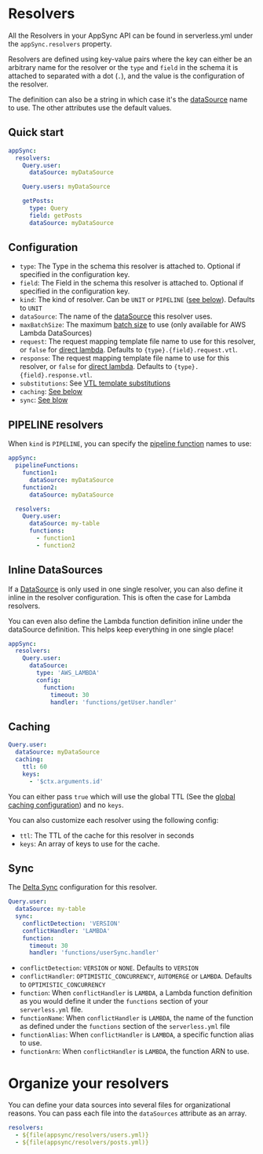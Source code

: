 # Resolvers

All the Resolvers in your AppSync API can be found in serverless.yml under the `appSync.resolvers` property.

Resolvers are defined using key-value pairs where the key can either be an arbitrary name for the resolver or the `type` and `field` in the schema it is attached to separated with a dot (`.`), and the value is the configuration of the resolver.

The definition can also be a string in which case it's the [dataSource](dataSources.md) name to use. The other attributes use the default values.

## Quick start

```yaml
appSync:
  resolvers:
    Query.user:
      dataSource: myDataSource

    Query.users: myDataSource

    getPosts:
      type: Query
      field: getPosts
      dataSource: myDataSource
```

## Configuration

- `type`: The Type in the schema this resolver is attached to. Optional if specified in the configuration key.
- `field`: The Field in the schema this resolver is attached to. Optional if specified in the configuration key.
- `kind`: The kind of resolver. Can be `UNIT` or `PIPELINE` ([see below](#PIPELINE-resolvers)). Defaults to `UNIT`
- `dataSource`: The name of the [dataSource](dataSources.md) this resolver uses.
- `maxBatchSize`: The maximum [batch size](https://aws.amazon.com/blogs/mobile/introducing-configurable-batching-size-for-aws-appsync-lambda-resolvers/) to use (only available for AWS Lambda DataSources)
- `request`: The request mapping template file name to use for this resolver, or `false` for [direct lambda](https://docs.aws.amazon.com/appsync/latest/devguide/direct-lambda-reference.html). Defaults to `{type}.{field}.request.vtl`.
- `response`: The request mapping template file name to use for this resolver, or `false` for [direct lambda](https://docs.aws.amazon.com/appsync/latest/devguide/direct-lambda-reference.html). Defaults to `{type}.{field}.response.vtl`.
- `substitutions`: See [VTL template substitutions](substitutions.md)
- `caching`: [See below](#Caching)
- `sync`: [See blow](#Sync)

## PIPELINE resolvers

When `kind` is `PIPELINE`, you can specify the [pipeline function](pipeline-functions.md) names to use:

```yaml
appSync:
  pipelineFunctions:
    function1:
      dataSource: myDataSource
    function2:
      dataSource: myDataSource

  resolvers:
    Query.user:
      dataSource: my-table
      functions:
        - function1
        - function2
```

## Inline DataSources

If a [DataSource](dataSources.md) is only used in one single resolver, you can also define it inline in the resolver configuration. This is often the case for Lambda resolvers.

You can even also define the Lambda function definition inline under the dataSource definition. This helps keep everything in one single place!

```yaml
appSync:
  resolvers:
    Query.user:
      dataSource:
        type: 'AWS_LAMBDA'
        config:
          function:
            timeout: 30
            handler: 'functions/getUser.handler'
```

## Caching

```yaml
Query.user:
  dataSource: myDataSource
  caching:
    ttl: 60
    keys:
      - '$ctx.arguments.id'
```

You can either pass `true` which will use the global TTL (See the [global caching configuration](caching.md)) and no `keys`.

You can also customize each resolver using the following config:

- `ttl`: The TTL of the cache for this resolver in seconds
- `keys`: An array of keys to use for the cache.

## Sync

The [Delta Sync](https://docs.aws.amazon.com/appsync/latest/devguide/tutorial-delta-sync.html) configuration for this resolver.

```yaml
Query.user:
  dataSource: my-table
  sync:
    conflictDetection: 'VERSION'
    conflictHandler: 'LAMBDA'
    function:
      timeout: 30
      handler: 'functions/userSync.handler'
```

- `conflictDetection`: `VERSION` or `NONE`. Defaults to `VERSION`
- `conflictHandler`: `OPTIMISTIC_CONCURRENCY`, `AUTOMERGE` or `LAMBDA`. Defaults to `OPTIMISTIC_CONCURRENCY`
- `function`: When `conflictHandler` is `LAMBDA`, a Lambda function definition as you would define it under the `functions` section of your `serverless.yml` file.
- `functionName`: When `conflictHandler` is `LAMBDA`, the name of the function as defined under the `functions` section of the `serverless.yml` file
- `functionAlias`: When `conflictHandler` is `LAMBDA`, a specific function alias to use.
- `functionArn`: When `conflictHandler` is `LAMBDA`, the function ARN to use.

# Organize your resolvers

You can define your data sources into several files for organizational reasons. You can pass each file into the `dataSources` attribute as an array.

```yaml
resolvers:
  - ${file(appsync/resolvers/users.yml)}
  - ${file(appsync/resolvers/posts.yml)}
```
